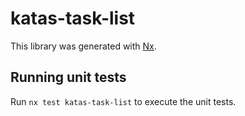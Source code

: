# katas-task-list

This library was generated with [Nx](https://nx.dev).

## Running unit tests

Run `nx test katas-task-list` to execute the unit tests.
